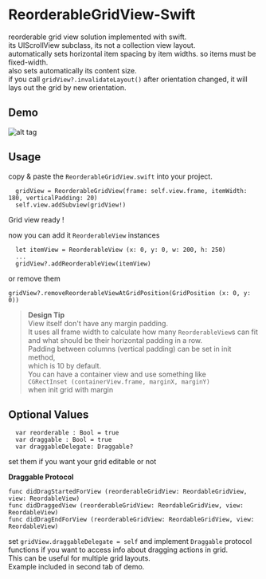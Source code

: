 ReorderableGridView-Swift
=======================

reorderable grid view solution implemented with swift. <br>
its UIScrollView subclass, its not a collection view layout.<br>
automatically sets horizontal item spacing by item widths. so items must be fixed-width.<br>
also sets automatically its content size. <br>
if you call `gridView?.invalidateLayout()` after orientation changed, it will lays out the grid by new orientation.


Demo
----

![alt tag](https://raw.githubusercontent.com/cemolcay/ReordableGridView-Swift/master/demo.gif)

Usage
-----

copy & paste the `ReorderableGridView.swift` into your project. <br>

      gridView = ReorderableGridView(frame: self.view.frame, itemWidth: 180, verticalPadding: 20)
      self.view.addSubview(gridView!)

Grid view ready !

now you can add it `ReorderableView` instances 
      
      let itemView = ReorderableView (x: 0, y: 0, w: 200, h: 250)
      ...
      gridView?.addReorderableView(itemView)
      

or  remove them

    gridView?.removeReorderableViewAtGridPosition(GridPosition (x: 0, y: 0))
    


> **Design Tip**  
> View itself don't have any margin padding.  
> It uses all frame width to calculate how many `ReorderableView`s can fit and
> what should be their horizontal padding in a row.   
> Padding between columns (vertical padding) can be set in init method,    
> which is 10 by default.  
> You can have a container view and use something like   
> `CGRectInset (containerView.frame, marginX, marginY)`  
> when init grid with margin



Optional Values
---------------

      var reorderable : Bool = true
      var draggable : Bool = true
      var draggableDelegate: Draggable?

set them if you want your grid editable or not

**Draggable Protocol**

    func didDragStartedForView (reorderableGridView: ReordableGridView, view: ReordableView)
    func didDraggedView (reorderableGridView: ReordableGridView, view: ReordableView)
    func didDragEndForView (reorderableGridView: ReordableGridView, view: ReordableView)


set `gridView.draggableDelegate = self` and implement `Draggable` protocol functions if you want to access info about dragging actions in grid.   
This can be useful for multiple grid layouts.  
Example included in second tab of demo.
